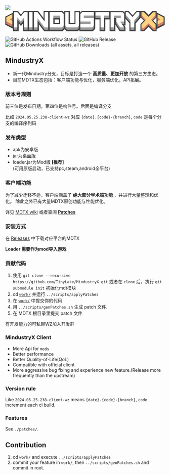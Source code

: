 <img src=assets/icon.png height="64"> <img src=.github/assets/x-logo.png height="64">


![GitHub Actions Workflow Status](https://img.shields.io/github/actions/workflow/status/TinyLake/MindustryX/build.yml?label=Building)  ![GitHub Release](https://img.shields.io/github/v/release/TinyLake/MindustryX?label=Latest%20Version&labelColor=blue&color=green&link=https%3A%2F%2Fgithub.com%2FTinyLake%2FMindustryX%2Freleases)  ![GitHub Downloads (all assets, all releases)](https://img.shields.io/github/downloads/TinyLake/MindustryX/total?label=Downloads)

## MindustryX

- 新一代Mindustry分支，目标是打造一个 **高质量、更加开放** 的第三方生态。
- 目前MDTX生态包括：客户端功能与优化，服务端优化，API拓展。

### 版本号规则
前三位是发布日期，第四位是构件号。后面是编译分支

比如 `2024.05.25.238-client-wz` 对应 `{date}.{code}-{branch}`, `code` 是每个分支的编译序列码

### 发布类型
* apk为安卓版
* jar为桌面版
* loader.jar为Mod版 **[推荐]**  
(可用原版启动，已支持pc,steam,android全平台)

### 客户端功能
为了减少迁移不适，客户端涵盖了 **绝大部分学术端功能** ，并进行大量整理和优化。 除此之外已有大量MDTX原创功能与性能优化。

详见 [MDTX wiki](https://github.com/TinyLake/MindustryX/wiki) 或者查阅 **[Patches](./patches)**

### 安装方式
在 [Releases](https://github.com/TinyLake/MindustryX/releases) 中下载对应平台的MDTX

**Loader 需要作为mod导入游戏**

### 贡献代码
1. 使用 `git clone --recursive https://github.com/TinyLake/MindustryX.git` 或者在 `clone` 后，执行 `git submodule init` 初始化mdt模块
2. cd [`work/`](work) 并运行 `../scripts/applyPatches`
3. 在 [`work/`](work) 中提交你的代码
4. 用 `../scripts/genPatches.sh` 生成 patch 文件.
5. 在 MDTX 根目录里提交 patch 文件

有开发能力的可私聊WZ加入开发群

### MindustryX Client
* More Api for `mods`
* Better performance
* Better Quality-of-Life(QoL)
* Compatible with official client
* More aggressive bug fixing and experience new feature.(Release more frequently than the upstream)

### Version rule
Like `2024.05.25.238-client-wz` means `{date}.{code}-{branch}`, `code` increment each ci build.

### Features
See `./patches/`.

## Contribution
1. cd `work/` and execute `../scripts/applyPatches`
2. commit your feature in `work/`, then `../scripts/genPatches.sh` and commit in root.
